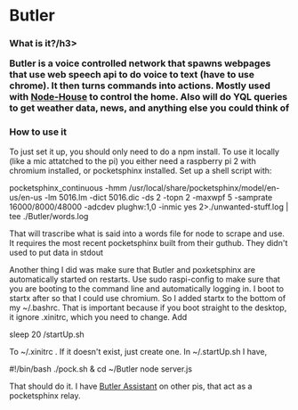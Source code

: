 # Butler

<h3>What is it?/h3>
<p>Butler is a voice controlled network that spawns webpages that use web speech api to do voice to text (have to use chrome). It then turns commands into actions. Mostly used with <a href="http://github.com/mingram8/Node-House">Node-House</a> to control the home. Also will do YQL queries to get weather data, news, and anything else you could think of</p>

<h3>How to use it</h3>
<p>To just set it up, you should only need to do a npm install. To use it locally (like a mic attatched to the pi) you either need a raspberry pi 2 with chromium installed, or pocketsphinx installed. Set up a shell script with:</p>

<p>pocketsphinx_continuous -hmm /usr/local/share/pocketsphinx/model/en-us/en-us -lm 5016.lm -dict 5016.dic -ds 2 -topn 2 -maxwpf 5 -samprate 16000/8000/48000 -adcdev plughw:1,0  -inmic yes 2>./unwanted-stuff.log | tee ./Butler/words.log</p> <p>That will trascribe what is said into a words file for node to scrape and use. It requires the most recent pocketsphinx built from their guthub. They didn't used to put data in stdout</p>

<p>Another thing I did was make sure that Butler and poxketsphinx are automatically started on restarts. Use sudo raspi-config to make sure that you are booting to the command line and automatically logging in. I boot to startx after so that I could use chromium. So I added startx to the bottom of my ~/.bashrc. That is important because if you boot straight to the desktop, it ignore .xinitrc, which you need to change. Add 
<p>sleep 20 /startUp.sh</p>
<p>To ~/.xinitrc . If it doesn't exist, just create one. In ~/.startUp.sh I have,</p>
<p>#!/bin/bash
./pock.sh &
cd ~/Butler
node server.js</p>

<p>That should do it. I have <a href="ButlerAssistant">Butler Assistant</a> on other pis, that act as a pocketsphinx relay. 

